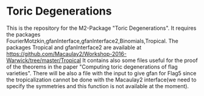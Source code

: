 # Toric Degenerations
This is the repository for the M2-Package "Toric Degenerations".
It requires the packages FourierMotzkin,gfanInterface,gfanInterface2,Binomials,Tropical.
The packages Tropical and gfanInterface2 are available at https://github.com/Macaulay2/Workshop-2016-Warwick/tree/master/Tropical
It contains also some files useful for the proof of the theorems in the paper "Computing toric degenerations of flag varieties".
There will be also a file with the input to give gfan for Flag5 since the tropicalization cannot be done with the Macaulay2 interface(we need to specify the symmetries and this function is not available at the moment).
